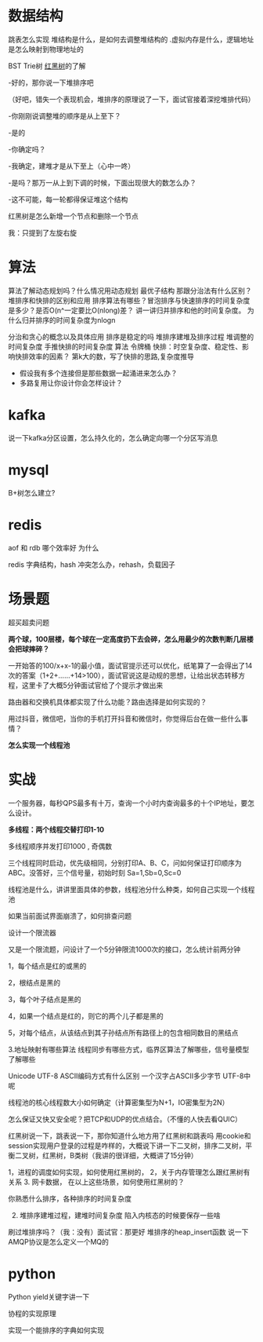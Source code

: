 # 数据结构
跳表怎么实现
堆结构是什么，是如何去调整堆结构的
.虚拟内存是什么，逻辑地址是怎么映射到物理地址的

BST Trie树 [红黑树](https://www.nowcoder.com/jump/super-jump/word?word=红黑树)的了解



-好的，那你说一下堆排序吧 

 （好吧，错失一个表现机会，堆排序的原理说了一下，面试官接着深挖堆排代码） 

 -你刚刚说调整堆的顺序是从上至下？ 

 -是的 

 -你确定吗？ 

 -我确定，建堆才是从下至上（心中一咚） 

 -是吗？那万一从上到下调的时候，下面出现很大的数怎么办？ 

 -这不可能，每一轮都得保证堆这个结构

红黑树是怎么新增一个节点和删除一个节点

我：只提到了左旋右旋


# 算法
算法了解动态规划吗？什么情况用动态规划
最优子结构
那跟分治法有什么区别？
堆排序和快排的区别和应用
排序算法有哪些？冒泡排序与快速排序的时间复杂度是多少？是否O(n^一定要比O(nlong)差？
讲一讲归并排序和他的时间复杂度。
为什么归并排序的时间复杂度为nlogn

分治和贪心的概念以及具体应用
排序是稳定的吗
堆排序建堆及排序过程
堆调整的时间复杂度
手推快排的时间复杂度
算法 令牌桶
快排：时空复杂度、稳定性、影响快排效率的因素？
第k大的数，写了快排的思路,复杂度推导

- 假设我有多个连接但是那些数据一起涌进来怎么办？
- 多路复用让你设计你会怎样设计？

# kafka

说一下kafka分区设置，怎么持久化的，怎么确定向哪一个分区写消息

# mysql

B+树怎么建立?

# redis

aof 和 rdb 哪个效率好 为什么

redis 字典结构，hash 冲突怎么办，rehash，负载因子

# 场景题

超买超卖问题

**两个球，100层楼，每个球在一定高度扔下去会碎，怎么用最少的次数判断几层楼会把球摔碎？** 

  一开始答的100/x+x-1的最小值，面试官提示还可以优化，纸笔算了一会得出了14次的答案（1+2+……+14>100），面试官说这是动规的思想，让给出状态转移方程，这里卡了大概5分钟面试官给了个提示才做出来

路由器和交换机具体都实现了什么功能？路由选择是如何实现的？

用过抖音，微信吧，当你的手机打开抖音和微信时，你觉得后台在做一些什么事情？

**怎么实现一个线程池**

# 实战


一个服务器，每秒QPS最多有十万，查询一个小时内查询最多的十个IP地址，要怎么设计。

**多线程：两个线程交替打印1-10**

多线程顺序并发打印1000 , 奇偶数

三个线程同时启动，优先级相同，分别打印A、B、C，问如何保证打印顺序为ABC。没答好，三个信号量，初始时刻 Sa=1,Sb=0,Sc=0

线程池是什么，讲讲里面具体的参数，线程池分什么种类，如何自己实现一个线程池

如果当前面试界面崩溃了，如何排查问题

 设计一个限流器

又是一个限流题，问设计了一个5分钟限流1000次的接口，怎么统计前两分钟

1，每个结点是红的或黑的

2，根结点是黑的

3，每个叶子结点是黑的

4，如果一个结点是红的，则它的两个儿子都是黑的

5，对每个结点，从该结点到其子孙结点所有路径上的包含相同数目的黑结点

3.地址映射有哪些算法
线程同步有哪些方式，临界区算法了解哪些，信号量模型了解哪些

Unicode UTF-8 ASCII编码方式有什么区别 
一个汉字占ASCII多少字节  UTF-8中呢 

线程池的核心线程数大小如何确定（计算密集型为N+1，IO密集型为2N）

怎么保证又快又安全呢？把TCP和UDP的优点结合。（不懂的人快去看QUIC）

红黑树说一下，跳表说一下，那你知道什么地方用了红黑树和跳表吗
用cookie和session实现用户登录的过程是咋样的，大概说下讲一下二叉树，排序二叉树，平衡二叉树，红黑树，B类树（我讲的很详细，大概讲了15分钟）

1，进程的调度如何实现，如何使用红黑树的，
2，关于内存管理怎么跟红黑树有关系
3. 网卡数据，
在以上这些场景，如何使用红黑树的？


 你熟悉什么排序，各种排序的时间复杂度 

2. 堆排序建堆过程，建堆时间复杂度 
   陷入内核态的时候要保存一些啥

刷过堆排序吗？（我：没有）面试官：那更好
堆排序的heap_insert函数
说一下AMQP协议是怎么定义一个MQ的


# python

Python yield关键字讲一下

协程的实现原理

实现一个能排序的字典如何实现
